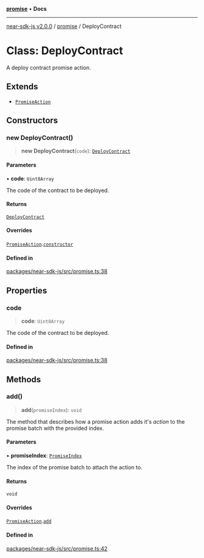 [**promise**](../README.md) • **Docs**

***

[near-sdk-js v2.0.0](../../packages.md) / [promise](../README.md) / DeployContract

# Class: DeployContract

A deploy contract promise action.

## Extends

- [`PromiseAction`](PromiseAction.md)

## Constructors

### new DeployContract()

> **new DeployContract**(`code`): [`DeployContract`](DeployContract.md)

#### Parameters

• **code**: `Uint8Array`

The code of the contract to be deployed.

#### Returns

[`DeployContract`](DeployContract.md)

#### Overrides

[`PromiseAction`](PromiseAction.md).[`constructor`](PromiseAction.md#constructors)

#### Defined in

[packages/near-sdk-js/src/promise.ts:38](https://github.com/dim-daskalov/near-sdk-js/blob/6de94ce63ef9203b452598c175980884828ecc66/packages/near-sdk-js/src/promise.ts#L38)

## Properties

### code

> **code**: `Uint8Array`

The code of the contract to be deployed.

#### Defined in

[packages/near-sdk-js/src/promise.ts:38](https://github.com/dim-daskalov/near-sdk-js/blob/6de94ce63ef9203b452598c175980884828ecc66/packages/near-sdk-js/src/promise.ts#L38)

## Methods

### add()

> **add**(`promiseIndex`): `void`

The method that describes how a promise action adds it's _action_ to the promise batch with the provided index.

#### Parameters

• **promiseIndex**: [`PromiseIndex`](../../utils/type-aliases/PromiseIndex.md)

The index of the promise batch to attach the action to.

#### Returns

`void`

#### Overrides

[`PromiseAction`](PromiseAction.md).[`add`](PromiseAction.md#add)

#### Defined in

[packages/near-sdk-js/src/promise.ts:42](https://github.com/dim-daskalov/near-sdk-js/blob/6de94ce63ef9203b452598c175980884828ecc66/packages/near-sdk-js/src/promise.ts#L42)
